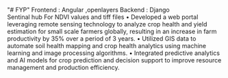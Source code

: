 "# FYP" 
Frontend : Angular ,openlayers 
Backend : Django   
Sentinal hub For NDVI values and tiff files 
• Developed a web portal leveraging remote sensing technology to analyze crop health and yield estimation for small scale farmers globally, resulting in an increase in farm productivity by 35% over a period of 3 years. 
• Utilized GIS data to automate soil health mapping and crop health analytics using machine learning and image processing algorithms. 
• Integrated predictive analytics and AI models for crop prediction and decision support to improve resource management and production efficiency. 


